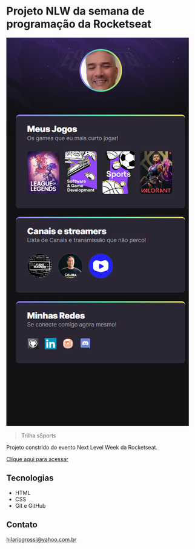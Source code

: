 # Projeto NLW da semana de programação da Rocketseat

![preview](./.github/preview.png)

> Trilha sSports

Projeto constrído do evento Next Level Week da Rocketseat.

[Clique aqui para acessar](https://hilariogrossi.github.io/NLW)

## Tecnologias

- HTML
- CSS
- Git e GitHub

## Contato
hilariogrossi@yahoo.com.br
